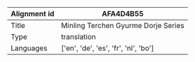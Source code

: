 |Alignment id | AFA4D4B55
| --- | --- 
|Title | Minling Terchen Gyurme Dorje Series 
|Type | translation
|Languages | ['en', 'de', 'es', 'fr', 'nl', 'bo']